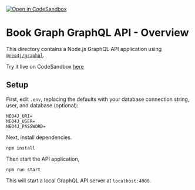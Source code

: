 [![Open in CodeSandbox](https://img.shields.io/badge/Open%20in-CodeSandbox-blue?style=flat-square&logo=codesandbox)](https://codesandbox.io/s/github/johnymontana/book-graph/tree/main/graphql/overview?file=/schema.graphql)

# Book Graph GraphQL API - Overview

This directory contains a Node.js GraphQL API application using [`@neo4j/graphql`](https://www.npmjs.com/package/@neo4j/graphql).

Try it live on CodeSandbox [here](https://codesandbox.io/s/github/johnymontana/book-graph/tree/main/graphql/overview?file=/schema.graphql)

## Setup

First, edit `.env`, replacing the defaults with your database connection string, user, and database (optional):

```
NEO4J_URI=
NEO4J_USER=
NEO4J_PASSWORD=
```

Next, install dependencies.

```
npm install
```

Then start the API application,

```
npm run start
```

This will start a local GraphQL API server at `localhost:4000`.

